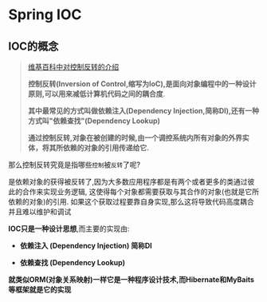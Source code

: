 # Spring IOC

## IOC的概念

> [维基百科中对控制反转的介绍](https://zh.wikipedia.org/wiki/%E6%8E%A7%E5%88%B6%E5%8F%8D%E8%BD%AC)
>
> **控制反转(Inversion of Control,缩写为IoC),是面向对象编程中的一种设计原则,可以用来减低计算机代码之间的耦合度**.
>
> **其中最常见的方式叫做依赖注入(Dependency Injection,简称DI),还有一种方式叫"依赖查找"(Dependency Lookup)**
>
> **通过控制反转,对象在被创建的时候,由一个调控系统内所有对象的外界实体，将其所依赖的对象的引用传递给它.**

那么控制反转究竟是指哪些`控制`被`反转`了呢?

是依赖对象的获得被反转了,因为大多数应用程序都是有两个或者更多的类通过彼此的合作来实现业务逻辑,
这使得每个对象都需要获取与其合作的对象(也就是它所依赖的对象)的引用.
如果这个获取过程要靠自身实现,那么这将导致代码高度耦合并且难以维护和调试

**IOC只是一种设计思想**,而主要的实现由:

 - **依赖注入 (Dependency Injection) 简称DI**
  
 - **依赖查找 (Dependency Lookup)**

**就类似ORM(对象关系映射)一样它是一种程序设计技术,而Hibernate和MyBaits等框架就是它的实现**
